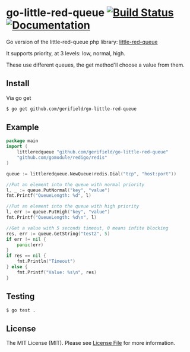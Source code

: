 # go-little-red-queue [![Build Status](https://next.travis-ci.org/Gerifield/go-little-red-queue.svg?branch=master)](https://next.travis-ci.org/Gerifield/go-little-red-queue) [![Documentation](https://godoc.org/github.com/Gerifield/go-little-red-queue?status.svg)](https://godoc.org/github.com/Gerifield/go-little-red-queue)
Go version of the little-red-queue php library: [little-red-queue](https://github.com/Gerifield/little-red-queue)

It supports priority, at 3 levels: low, normal, high.

These use different queues, the get method'll choose a value from them.


## Install

Via go get

``` bash
$ go get github.com/gerifield/go-little-red-queue
```
## Example

``` go
package main
import (
	littleredqueue "github.com/gerifield/go-little-red-queue"
	"github.com/gomodule/redigo/redis"
)

queue := littleredqueue.NewQueue(redis.Dial("tcp", "host:port"))

//Put an element into the queue with normal priority
l, _ := queue.PutNormal("key", "value")
fmt.Printf("QueueLength: %d", l)

//Put an element into the queue with high priority
l, err := queue.PutHigh("key", "value")
fmt.Printf("QueueLength: %d\n", l)

//Get a value with 5 seconds timeout, 0 means infite blocking
res, err := queue.GetString("test2", 5)
if err != nil {
	panic(err)
}
if res == nil {
	fmt.Println("Timeout")
} else {
	fmt.Printf("Value: %s\n", res)
}
```

## Testing

``` bash
$ go test .
```

## License

The MIT License (MIT). Please see [License File](LICENSE) for more information.

